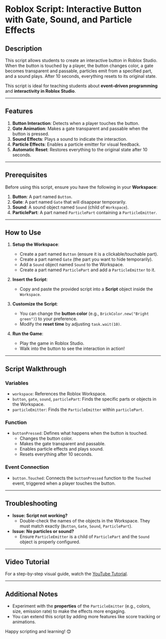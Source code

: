 

# Roblox Script: Interactive Button with Gate, Sound, and Particle Effects

## Description
This script allows students to create an interactive button in Roblox Studio. When the button is touched by a player, the button changes color, a gate becomes transparent and passable, particles emit from a specified part, and a sound plays. After 10 seconds, everything resets to its original state.

This script is ideal for teaching students about **event-driven programming** and **interactivity in Roblox Studio**.

---

## Features
1. **Button Interaction**: Detects when a player touches the button.
2. **Gate Animation**: Makes a gate transparent and passable when the button is pressed.
3. **Sound Effects**: Plays a sound to indicate the interaction.
4. **Particle Effects**: Enables a particle emitter for visual feedback.
5. **Automatic Reset**: Restores everything to the original state after 10 seconds.

---

## Prerequisites
Before using this script, ensure you have the following in your **Workspace**:
1. **Button**: A part named `Button`.
2. **Gate**: A part named `Gate` that will disappear temporarily.
3. **Sound**: A sound object named `Sound` (child of `Workspace`).
4. **ParticlePart**: A part named `ParticlePart` containing a `ParticleEmitter`.

---

## How to Use
1. **Setup the Workspace**:
   - Create a part named `Button` (ensure it is a clickable/touchable part).
   - Create a part named `Gate` (the part you want to hide temporarily).
   - Add a `Sound` object named `Sound` to the Workspace.
   - Create a part named `ParticlePart` and add a `ParticleEmitter` to it.

2. **Insert the Script**:
   - Copy and paste the provided script into a **Script** object inside the `Workspace`.

3. **Customize the Script**:
   - You can change the **button color** (e.g., `BrickColor.new("Bright green")`) to your preference.
   - Modify the **reset time** by adjusting `task.wait(10)`.

4. **Run the Game**:
   - Play the game in Roblox Studio.
   - Walk into the button to see the interaction in action!

---

## Script Walkthrough
### Variables
- `workspace`: References the Roblox Workspace.
- `button`, `gate`, `sound`, `particlePart`: Finds the specific parts or objects in the Workspace.
- `particleEmitter`: Finds the `ParticleEmitter` within `particlePart`.

### Function
- `buttonPressed`: Defines what happens when the button is touched.
  - Changes the button color.
  - Makes the gate transparent and passable.
  - Enables particle effects and plays sound.
  - Resets everything after 10 seconds.

### Event Connection
- `button.Touched`: Connects the `buttonPressed` function to the `Touched` event, triggered when a player touches the button.

---

## Troubleshooting
- **Issue: Script not working?**
  - Double-check the names of the objects in the Workspace. They must match exactly (`Button`, `Gate`, `Sound`, `ParticlePart`).
- **Issue: No particles or sound?**
  - Ensure `ParticleEmitter` is a child of `ParticlePart` and the `Sound` object is properly configured.

---

## Video Tutorial
For a step-by-step visual guide, watch the [YouTube Tutorial](https://youtu.be/v-iGzxLnZSk).

---

## Additional Notes
- Experiment with the **properties** of the `ParticleEmitter` (e.g., colors, size, emission rate) to make the effects more engaging.
- You can extend this script by adding more features like score tracking or animations.

Happy scripting and learning! 😊
